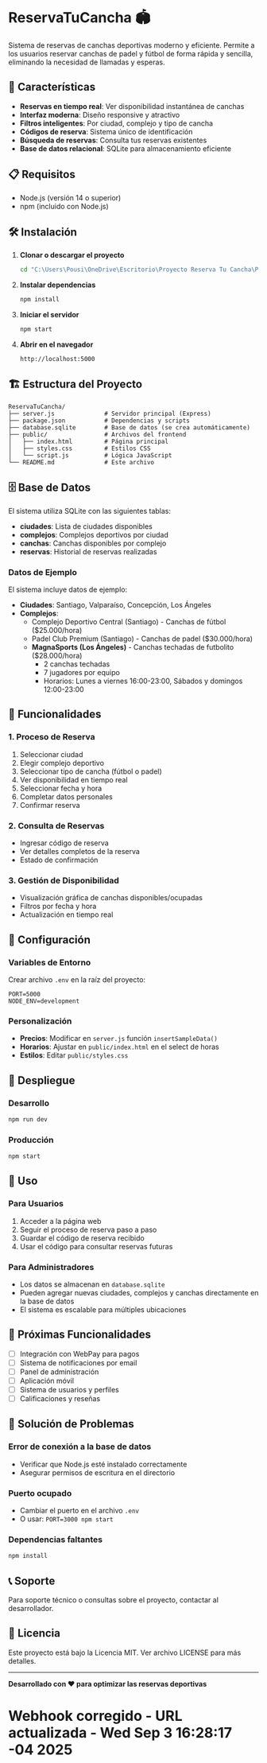 # ReservaTuCancha 🏟️

Sistema de reservas de canchas deportivas moderno y eficiente. Permite a los usuarios reservar canchas de padel y fútbol de forma rápida y sencilla, eliminando la necesidad de llamadas y esperas.

## 🚀 Características

- **Reservas en tiempo real**: Ver disponibilidad instantánea de canchas
- **Interfaz moderna**: Diseño responsive y atractivo
- **Filtros inteligentes**: Por ciudad, complejo y tipo de cancha
- **Códigos de reserva**: Sistema único de identificación
- **Búsqueda de reservas**: Consulta tus reservas existentes
- **Base de datos relacional**: SQLite para almacenamiento eficiente

## 📋 Requisitos

- Node.js (versión 14 o superior)
- npm (incluido con Node.js)

## 🛠️ Instalación

1. **Clonar o descargar el proyecto**
   ```bash
   cd "C:\Users\Pousi\OneDrive\Escritorio\Proyecto Reserva Tu Cancha\Programacion\ReservaTuCancha"
   ```

2. **Instalar dependencias**
   ```bash
   npm install
   ```

3. **Iniciar el servidor**
   ```bash
   npm start
   ```

4. **Abrir en el navegador**
   ```
   http://localhost:5000
   ```

## 🏗️ Estructura del Proyecto

```
ReservaTuCancha/
├── server.js              # Servidor principal (Express)
├── package.json           # Dependencias y scripts
├── database.sqlite        # Base de datos (se crea automáticamente)
├── public/                # Archivos del frontend
│   ├── index.html         # Página principal
│   ├── styles.css         # Estilos CSS
│   └── script.js          # Lógica JavaScript
└── README.md              # Este archivo
```

## 🗄️ Base de Datos

El sistema utiliza SQLite con las siguientes tablas:

- **ciudades**: Lista de ciudades disponibles
- **complejos**: Complejos deportivos por ciudad
- **canchas**: Canchas disponibles por complejo
- **reservas**: Historial de reservas realizadas

### Datos de Ejemplo

El sistema incluye datos de ejemplo:
- **Ciudades**: Santiago, Valparaíso, Concepción, Los Ángeles
- **Complejos**: 
  - Complejo Deportivo Central (Santiago) - Canchas de fútbol ($25.000/hora)
  - Padel Club Premium (Santiago) - Canchas de padel ($30.000/hora)
  - **MagnaSports (Los Ángeles)** - Canchas techadas de futbolito ($28.000/hora)
    - 2 canchas techadas
    - 7 jugadores por equipo
    - Horarios: Lunes a viernes 16:00-23:00, Sábados y domingos 12:00-23:00

## 🎯 Funcionalidades

### 1. Proceso de Reserva
1. Seleccionar ciudad
2. Elegir complejo deportivo
3. Seleccionar tipo de cancha (fútbol o padel)
4. Ver disponibilidad en tiempo real
5. Seleccionar fecha y hora
6. Completar datos personales
7. Confirmar reserva

### 2. Consulta de Reservas
- Ingresar código de reserva
- Ver detalles completos de la reserva
- Estado de confirmación

### 3. Gestión de Disponibilidad
- Visualización gráfica de canchas disponibles/ocupadas
- Filtros por fecha y hora
- Actualización en tiempo real

## 🔧 Configuración

### Variables de Entorno
Crear archivo `.env` en la raíz del proyecto:
```env
PORT=5000
NODE_ENV=development
```

### Personalización
- **Precios**: Modificar en `server.js` función `insertSampleData()`
- **Horarios**: Ajustar en `public/index.html` en el select de horas
- **Estilos**: Editar `public/styles.css`

## 🚀 Despliegue

### Desarrollo
```bash
npm run dev
```

### Producción
```bash
npm start
```

## 📱 Uso

### Para Usuarios
1. Acceder a la página web
2. Seguir el proceso de reserva paso a paso
3. Guardar el código de reserva recibido
4. Usar el código para consultar reservas futuras

### Para Administradores
- Los datos se almacenan en `database.sqlite`
- Pueden agregar nuevas ciudades, complejos y canchas directamente en la base de datos
- El sistema es escalable para múltiples ubicaciones

## 🔮 Próximas Funcionalidades

- [ ] Integración con WebPay para pagos
- [ ] Sistema de notificaciones por email
- [ ] Panel de administración
- [ ] Aplicación móvil
- [ ] Sistema de usuarios y perfiles
- [ ] Calificaciones y reseñas

## 🐛 Solución de Problemas

### Error de conexión a la base de datos
- Verificar que Node.js esté instalado correctamente
- Asegurar permisos de escritura en el directorio

### Puerto ocupado
- Cambiar el puerto en el archivo `.env`
- O usar: `PORT=3000 npm start`

### Dependencias faltantes
```bash
npm install
```

## 📞 Soporte

Para soporte técnico o consultas sobre el proyecto, contactar al desarrollador.

## 📄 Licencia

Este proyecto está bajo la Licencia MIT. Ver archivo LICENSE para más detalles.

---

**Desarrollado con ❤️ para optimizar las reservas deportivas**
# Webhook corregido - URL actualizada - Wed Sep  3 16:28:17 -04 2025
